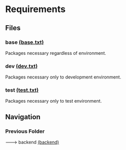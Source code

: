 Requirements
================

Files
---------------------------------
### base [(base.txt)](base.txt)

Packages necessary regardless of environment.

### dev [(dev.txt)](dev.txt)

Packages necessary only to development environment.

### test [(test.txt)](test.txt)

Packages necessary only to test environment.

Navigation
---------------------------------
### Previous Folder

---> backend [(backend)](../)
